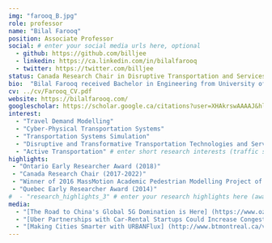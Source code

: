```yaml
---
img: "farooq_B.jpg"
role: professor
name: "Bilal Farooq"
position: Associate Professor
social: # enter your social media urls here, optional
  - github: https://github.com/billjee
  - linkedin: https://ca.linkedin.com/in/bilalfarooq
  - twitter: https://twitter.com/billjee
status: Canada Research Chair in Disruptive Transportation and Services
bio:  "Bilal Farooq received Bachelor in Engineering from University of Engineering and Technology and Master in Computer Science from [Lahore University of Management Sciences](https://lums.edu.pk/), both in Pakistan. He worked in software industry for several years before starting his Ph.D in Transportation Engineering at [University of Toronto](https://www.utoronto.ca/) in 2006. From 2011-2013 he did his Post-Doctoral research at [EPFL](https://epfl.ch/), Switzerland. From 2013-2017 he worked as an Assistant Professor at [Polytechnique Montréal](http://www.polymtl.ca/), where in 2014 he was awarded [Québec Early Researcher Award](http://www.frqsc.gouv.qc.ca/bourses-et-subventions/consulter-les-programmes-remplir-une-demande/bourse?id=fnc8mcbz1433940868852). In 2018 he also received the [Early Researcher Award from Ontario](https://www.ontario.ca/page/early-researcher-awards)."
cv: ../cv/Farooq_CV.pdf
website: https://bilalfarooq.com/
googlescholar: https://scholar.google.ca/citations?user=XHAkrswAAAAJ&hl=en
interest:
  - "Travel Demand Modelling"
  - "Cyber-Physical Transportation Systems"
  - "Transportation Systems Simulation"
  - "Disruptive and Transformative Transportation Technologies and Services"
  - "Active Transportation" # enter short research interests (traffic signal, CAV, etc.), optional
highlights:
 - "Ontario Early Researcher Award (2018)"
 - "Canada Research Chair (2017-2022)"
 - "Winner of 2016 MassMotion Academic Pedestrian Modelling Project of the Year, Oasys Software"
 - "Quebec Early Researcher Award (2014)"
#  - "research_highlights_3" # enter your research highlights here (awards, achievements, etc.), optional
media:
  - "[The Road to China's Global 5G Domination is Here] (https://www.ozy.com/fast-forward/the-road-to-chinas-global-5g-domination-is-here/89333) (Article)"
  - "[Uber Partnerships with Car-Rental Startups Could Increase Congestion, Expert Says] (https://www.cbc.ca/news/canada/toronto/uber-partnerships-with-car-rental-startups-could-increase-congestion-experts-say-1.4778393) (Article)" 
  - "[Making Cities Smarter with URBANFlux] (http://www.btmontreal.ca/videos/5023121711001/) (Video)"# enter <<media headlines>>, newspaper articles etc...
---
```


